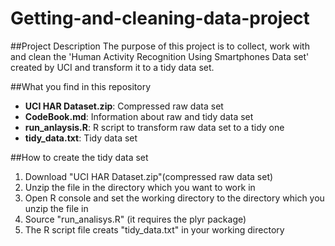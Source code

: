 # Getting-and-cleaning-data-project
##Project Description
The purpose of this project is to collect, work with and clean the 'Human Activity Recognition Using Smartphones Data set' created by UCI and transform it to a tidy data set.

##What you find in this repository
* **UCI HAR Dataset.zip**: Compressed raw data set
* **CodeBook.md**: Information about raw and tidy data set
* **run_anlaysis.R**: R script to transform raw data set to a tidy one
* **tidy_data.txt**: Tidy data set

##How to create the tidy data set
1. Download "UCI HAR Dataset.zip"(compressed raw data set)
2. Unzip the file in the directory which you want to work in
3. Open R console and set the working directory to the directory which you unzip the file in
4. Source "run_analisys.R" (it requires the plyr package)
5. The R script file creats "tidy_data.txt" in your working directory
